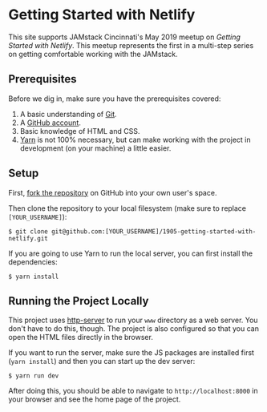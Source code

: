 Getting Started with Netlify
==========

This site supports JAMstack Cincinnati's May 2019 meetup on _Getting Started with Netlify_. This meetup represents the first in a multi-step series on getting comfortable working with the JAMstack.

Prerequisites
----------

Before we dig in, make sure you have the prerequisites covered:

1. A basic understanding of [Git](https://git-scm.com/).
2. A [GitHub account](https://github.com/).
3. Basic knowledge of HTML and CSS.
4. [Yarn](https://yarnpkg.com/en/docs/install) is not 100% necessary, but can make working with the project in development (on your machine) a little easier.

Setup
----------

First, [fork the repository](https://help.github.com/en/articles/fork-a-repo) on GitHub into your own user's space.

Then clone the repository to your local filesystem (make sure to replace `[YOUR_USERNAME]`):

    $ git clone git@github.com:[YOUR_USERNAME]/1905-getting-started-with-netlify.git

If you are going to use Yarn to run the local server, you can first install the dependencies:

    $ yarn install

Running the Project Locally
----------

This project uses [http-server](https://yarnpkg.com/en/package/http-server) to run your `www` directory as a web server. You don't have to do this, though. The project is also configured so that you can open the HTML files directly in the browser.

If you want to run the server, make sure the JS packages are installed first (`yarn install`) and then you can start up the dev server:

    $ yarn run dev

After doing this, you should be able to navigate to `http://localhost:8000` in your browser and see the home page of the project.
